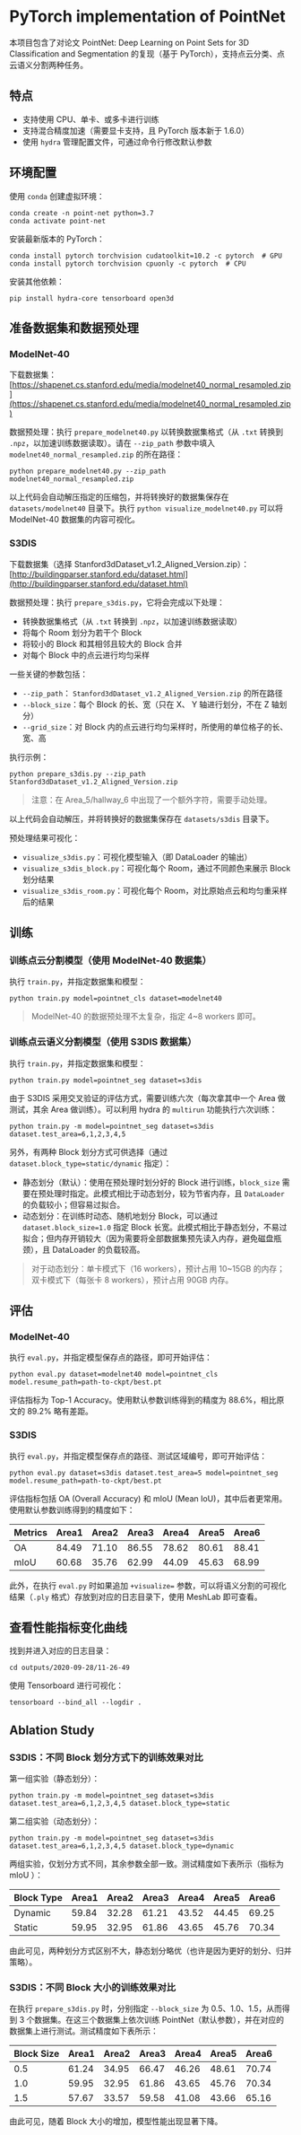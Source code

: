 # PyTorch implementation of PointNet

本项目包含了对论文 PointNet: Deep Learning on Point Sets for 3D Classification and Segmentation 的复现（基于 PyTorch），支持点云分类、点云语义分割两种任务。

## 特点

* 支持使用 CPU、单卡、或多卡进行训练
* 支持混合精度加速（需要显卡支持，且 PyTorch 版本新于 1.6.0）
* 使用 `hydra` 管理配置文件，可通过命令行修改默认参数

## 环境配置

使用 `conda` 创建虚拟环境：

```
conda create -n point-net python=3.7
conda activate point-net
```

安装最新版本的 PyTorch：

```
conda install pytorch torchvision cudatoolkit=10.2 -c pytorch  # GPU
conda install pytorch torchvision cpuonly -c pytorch  # CPU
```

安装其他依赖：

```
pip install hydra-core tensorboard open3d
```

## 准备数据集和数据预处理

### ModelNet-40

下载数据集：[https://shapenet.cs.stanford.edu/media/modelnet40_normal_resampled.zip](https://shapenet.cs.stanford.edu/media/modelnet40_normal_resampled.zip)

数据预处理：执行 `prepare_modelnet40.py` 以转换数据集格式（从 `.txt` 转换到 `.npz`，以加速训练数据读取）。请在 `--zip_path` 参数中填入 `modelnet40_normal_resampled.zip` 的所在路径：

```
python prepare_modelnet40.py --zip_path modelnet40_normal_resampled.zip
```

以上代码会自动解压指定的压缩包，并将转换好的数据集保存在 `datasets/modelnet40` 目录下。执行 `python visualize_modelnet40.py` 可以将 ModelNet-40 数据集的内容可视化。

### S3DIS

下载数据集（选择 Stanford3dDataset_v1.2_Aligned_Version.zip）：[http://buildingparser.stanford.edu/dataset.html](http://buildingparser.stanford.edu/dataset.html)

数据预处理：执行 `prepare_s3dis.py`，它将会完成以下处理：

* 转换数据集格式（从 `.txt` 转换到 `.npz`，以加速训练数据读取）
* 将每个 Room 划分为若干个 Block
* 将较小的 Block 和其相邻且较大的 Block 合并
* 对每个 Block 中的点云进行均匀采样

一些关键的参数包括：

* `--zip_path`： `Stanford3dDataset_v1.2_Aligned_Version.zip` 的所在路径
* `--block_size`：每个 Block 的长、宽（只在 X、 Y 轴进行划分，不在 Z 轴划分）
* `--grid_size`：对 Block 内的点云进行均匀采样时，所使用的单位格子的长、宽、高

执行示例：

```
python prepare_s3dis.py --zip_path Stanford3dDataset_v1.2_Aligned_Version.zip
```

> 注意：在 Area_5/hallway_6 中出现了一个额外字符，需要手动处理。

以上代码会自动解压，并将转换好的数据集保存在 `datasets/s3dis` 目录下。

预处理结果可视化：

* `visualize_s3dis.py`：可视化模型输入（即 DataLoader 的输出）
* `visualize_s3dis_block.py`：可视化每个 Room，通过不同颜色来展示 Block 划分结果
* `visualize_s3dis_room.py`：可视化每个 Room，对比原始点云和均匀重采样后的结果

## 训练

### 训练点云分割模型（使用 ModelNet-40 数据集）

执行 `train.py`，并指定数据集和模型：

```
python train.py model=pointnet_cls dataset=modelnet40
```

> ModelNet-40 的数据预处理不太复杂，指定 4~8 workers 即可。

### 训练点云语义分割模型（使用 S3DIS 数据集）

执行 `train.py`，并指定数据集和模型：

```
python train.py model=pointnet_seg dataset=s3dis
```

由于 S3DIS 采用交叉验证的评估方式，需要训练六次（每次拿其中一个 Area 做测试，其余 Area 做训练）。可以利用 hydra 的 `multirun` 功能执行六次训练：

```
python train.py -m model=pointnet_seg dataset=s3dis dataset.test_area=6,1,2,3,4,5
```

另外，有两种 Block 划分方式可供选择（通过 `dataset.block_type=static/dynamic` 指定）：

* 静态划分（默认）：使用在预处理时划分好的 Block 进行训练，`block_size` 需要在预处理时指定。此模式相比于动态划分，较为节省内存，且 `DataLoader` 的负载较小；但容易过拟合。
* 动态划分：在训练时动态、随机地划分 Block，可以通过 `dataset.block_size=1.0` 指定 Block 长宽。此模式相比于静态划分，不易过拟合；但内存开销较大（因为需要将全部数据集预先读入内存，避免磁盘瓶颈），且 DataLoader 的负载较高。

> 对于动态划分：单卡模式下（16 workers），预计占用 10~15GB 的内存；双卡模式下（每张卡 8 workers），预计占用 90GB 内存。

## 评估

### ModelNet-40

执行 `eval.py`，并指定模型保存点的路径，即可开始评估：

```
python eval.py dataset=modelnet40 model=pointnet_cls model.resume_path=path-to-ckpt/best.pt
```

评估指标为 Top-1 Accuracy。使用默认参数训练得到的精度为 88.6%，相比原文的 89.2% 略有差距。

### S3DIS

执行 `eval.py`，并指定模型保存点的路径、测试区域编号，即可开始评估：

```
python eval.py dataset=s3dis dataset.test_area=5 model=pointnet_seg model.resume_path=path-to-ckpt/best.pt
```

评估指标包括 OA (Overall Accuracy) 和 mIoU (Mean IoU)，其中后者更常用。使用默认参数训练得到的精度如下：

| Metrics | Area1 | Area2 | Area3 | Area4 | Area5 | Area6 |
| ------- | ----- | ----- | ----- | ----- | ----- | ----- |
| OA      | 84.49 | 71.10 | 86.55 | 78.62 | 80.61 | 88.41 |
| mIoU    | 60.68 | 35.76 | 62.99 | 44.09 | 45.63 | 68.99 |

此外，在执行 `eval.py` 时如果追加 `+visualize=` 参数，可以将语义分割的可视化结果（`.ply` 格式）存放到对应的日志目录下，使用 MeshLab 即可查看。

## 查看性能指标变化曲线

找到并进入对应的日志目录：

```
cd outputs/2020-09-28/11-26-49
```

使用 Tensorboard 进行可视化：

```
tensorboard --bind_all --logdir .
```

## Ablation Study

### S3DIS：不同 Block 划分方式下的训练效果对比

第一组实验（静态划分）：

```
python train.py -m model=pointnet_seg dataset=s3dis dataset.test_area=6,1,2,3,4,5 dataset.block_type=static
```

第二组实验（动态划分）：

```
python train.py -m model=pointnet_seg dataset=s3dis dataset.test_area=6,1,2,3,4,5 dataset.block_type=dynamic
```

两组实验，仅划分方式不同，其余参数全部一致。测试精度如下表所示（指标为 mIoU ）：

| Block Type | Area1 | Area2 | Area3 | Area4 | Area5 | Area6 |
| ---------- | ----- | ----- | ----- | ----- | ----- | ----- |
| Dynamic    | 59.84 | 32.28 | 61.21 | 43.52 | 44.45 | 69.25 |
| Static     | 59.95 | 32.95 | 61.86 | 43.65 | 45.76 | 70.34 |

由此可见，两种划分方式区别不大，静态划分略优（也许是因为更好的划分、归并策略）。

### S3DIS：不同 Block 大小的训练效果对比

在执行 `prepare_s3dis.py` 时，分别指定 `--block_size`  为 0.5、1.0、1.5，从而得到 3 个数据集。在这三个数据集上依次训练 PointNet（默认参数），并在对应的数据集上进行测试。测试精度如下表所示：

| Block Size | Area1 | Area2 | Area3 | Area4 | Area5 | Area6 |
| ---------- | ----- | ----- | ----- | ----- | ----- | ----- |
| 0.5        | 61.24 | 34.95 | 66.47 | 46.26 | 48.61 | 70.74 |
| 1.0        | 59.95 | 32.95 | 61.86 | 43.65 | 45.76 | 70.34 |
| 1.5        | 57.67 | 33.57 | 59.58 | 41.08 | 43.66 | 65.16 |

由此可见，随着 Block 大小的增加，模型性能出现显著下降。

